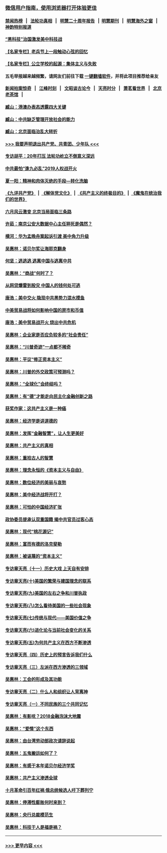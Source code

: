 ### [微信用户指南，使用浏览器打开体验更佳](https://github.com/gfw-breaker/banned-news1/blob/master/indexes/wechat-guide.md?t=0)
#### [禁闻热榜](热点新闻.md?t=0)  &nbsp;&nbsp;|&nbsp;&nbsp; [法轮功真相](https://github.com/gfw-breaker/truth/blob/master/README.md?t=0) &nbsp;&nbsp;|&nbsp;&nbsp; [明慧二十周年报告](https://github.com/gfw-breaker/mh-reports/blob/master/README.md?t=0) &nbsp;&nbsp;|&nbsp;&nbsp;[明慧期刊](https://github.com/gfw-breaker/mh-qikan) &nbsp;&nbsp;|&nbsp;&nbsp; [明慧海外之窗](https://github.com/gfw-breaker/mh-news/blob/master/README.md?t=0) &nbsp;&nbsp;|&nbsp;&nbsp; [神韵特别报道](https://github.com/gfw-breaker/mh-news/blob/master/shenyun.md?t=0)
#### [“黑科技”治国激发美中科技战](../pages/nsc423/n11638056.md?t=02050622) 
#### [【名家专栏】老兵节上一段触动心弦的回忆](../pages/nsc423/n11646016.md?t=02050622) 
#### [【名家专栏】公立学校的起源：集体主义与失败](../pages/nsc423/n11601833.md?t=02050622) 
#### 五毛举报越来越频繁，请网友们前往下载 [一键翻墙软件](https://github.com/gfw-breaker/ssr-accounts)，并将此项目推荐给亲友
#### [新闻拍案惊奇](https://github.com/gfw-breaker/banned-news1/blob/master/pages/link4.md) &nbsp;&nbsp;|&nbsp;&nbsp; [江峰时刻](https://github.com/gfw-breaker/banned-news1/blob/master/pages/link4.md) &nbsp;&nbsp;|&nbsp;&nbsp; [文昭谈古论今](https://github.com/gfw-breaker/banned-news1/blob/master/pages/link4.md) &nbsp;&nbsp;|&nbsp;&nbsp; [天亮时分](https://github.com/gfw-breaker/banned-news1/blob/master/pages/link4.md) &nbsp;&nbsp;|&nbsp;&nbsp; [萧茗看世界](https://github.com/gfw-breaker/banned-news1/blob/master/pages/link4.md) &nbsp;&nbsp;|&nbsp;&nbsp; [北京老茶馆](https://github.com/gfw-breaker/banned-news1/blob/master/pages/link4.md) &nbsp;&nbsp;|&nbsp;&nbsp; 
#### [臧山：港澳办表态透露四大关键](../pages/nsc423/n11421628.md?t=02050622) 
#### [臧山：中共缺乏管理开放社会的能力](../pages/nsc423/n11407457.md?t=02050622) 
#### [臧山：北京面临治乱大转折](../pages/nsc423/n11406895.md?t=02050622) 
#### [>>> 我要声明退出共产党、共青团、少年队 <<<](https://github.com/begood0513/goodnews/blob/master/quit/letter.md) 
#### [专访胡平：20年打压 法轮功屹立不倒意义深远](../pages/nsc423/n11398800.md?t=02050622) 
#### [中共最怕“逢九必乱”2019人权战开火](../pages/nsc423/n11385248.md?t=02050622) 
#### [夏一阳：精神和肉体灭绝的手段—转化洗脑](../pages/nsc423/n11368250.md?t=02050622) 
#### [《九评共产党》](https://github.com/begood0513/9ping.md/blob/master/README.md) &nbsp;|&nbsp; [《解体党文化》](../../../../jtdwh.md/blob/master/README.md)  &nbsp;|&nbsp; [《共产主义的终极目的》](../../../../gczydzjmd.md/blob/master/README.md) &nbsp;|&nbsp; [《魔鬼在统治我们的世界》](../../../../mgztzwmdsj.md/blob/master/README.md) 
#### [六月风云激变 北京当局面临三条路](../pages/nsc423/n11313668.md?t=02050622) 
#### [许茹：南京公安大数据中心主任猝死是偶然？](../pages/nsc423/n11064744.md?t=02050622) 
#### [横河：华为孟晚舟案起诉引渡 美中角力升级](../pages/nsc423/n11027230.md?t=02050622) 
#### [吴惠林：诺贝尔奖让海耶克翻身](../pages/nsc423/n10890049.md?t=02050622) 
#### [何坚：逃逃逃 逃离中国与逃离中共](../pages/nsc423/n10592891.md?t=02050622) 
#### [吴惠林：“商战”何时了？](../pages/nsc423/n10573558.md?t=02050622) 
#### [从网贷爆雷到股灾 中国人的钱何处可逃](../pages/nsc423/n10572800.md?t=02050622) 
#### [唐浩：美中交火 隐现中共黑势力混水摸鱼](../pages/nsc423/n10544040.md?t=02050622) 
#### [中美贸易战将如何影响中国的房市和币值](../pages/nsc423/n10543697.md?t=02050622) 
#### [唐浩：美中贸易战开火 烧出中共危机](../pages/nsc423/n10540126.md?t=02050622) 
#### [吴惠林：企业家是否应负较多的“社会责任”](../pages/nsc423/n10535022.md?t=02050622) 
#### [吴惠林：“川普奇迹”一点都不稀奇](../pages/nsc423/n10512808.md?t=02050622) 
#### [吴惠林：平议“修正资本主义”](../pages/nsc423/n10495724.md?t=02050622) 
#### [吴惠林：川普的外交政策可预测吗？](../pages/nsc423/n10462387.md?t=02050622) 
#### [吴惠林：“全球化”会终结吗？](../pages/nsc423/n10452838.md?t=02050622) 
#### [吴惠林：有“德”才能走向民主化金融创新之路](../pages/nsc423/n10432292.md?t=02050622) 
#### [获奖作家：这共产主义是一种癌](../pages/nsc423/n10431541.md?t=02050622) 
#### [吴惠林：经济学是讲道德的](../pages/nsc423/n10398014.md?t=02050622) 
#### [吴惠林：发挥“金融智慧”，让人生更美好](../pages/nsc423/n10375019.md?t=02050622) 
#### [吴惠林：共产主义的真相](../pages/nsc423/n10351394.md?t=02050622) 
#### [吴惠林：重拾古人的智慧](../pages/nsc423/n10337691.md?t=02050622) 
#### [吴惠林：理念永恒的《资本主义与自由》](../pages/nsc423/n10316274.md?t=02050622) 
#### [吴惠林：数位经济的美丽与哀愁](../pages/nsc423/n10292946.md?t=02050622) 
#### [吴惠林：美中经济战将开打？](../pages/nsc423/n10258825.md?t=02050622) 
#### [吴惠林：可怕的中国经济扩张](../pages/nsc423/n10219147.md?t=02050622) 
#### [政协委员提承认双重国籍 揭中共官员过客心态](../pages/nsc423/n10208809.md?t=02050622) 
#### [吴惠林：现代“桃花源记”](../pages/nsc423/n10185234.md?t=02050622) 
#### [吴惠林：富而有德的洛克斐勒](../pages/nsc423/n10142264.md?t=02050622) 
#### [吴惠林：被诬蔑的“资本主义”](../pages/nsc423/n10124816.md?t=02050622) 
#### [专访章天亮（十一）历史大戏 上天自有安排](../pages/nsc423/n10094905.md?t=02050622) 
#### [专访章天亮(十)美国的繁荣与建国理念的联系](../pages/nsc423/n10094899.md?t=02050622) 
#### [专访章天亮(九)美国的左右之争和川普执政](../pages/nsc423/n10094889.md?t=02050622) 
#### [专访章天亮(八)怎么看待美国的一些社会现象](../pages/nsc423/n10094857.md?t=02050622) 
#### [专访章天亮(七)传统与现代——美国价值之争](../pages/nsc423/n10093140.md?t=02050622) 
#### [专访章天亮(六)进化论与当前社会变化的关系](../pages/nsc423/n10092036.md?t=02050622) 
#### [专访章天亮(五)为何共产主义在西方不断渗透](../pages/nsc423/n10083620.md?t=02050622) 
#### [专访章天亮（四）历史上的预言告诉我们什么](../pages/nsc423/n10083606.md?t=02050622) 
#### [专访章天亮（三）左派在西方渗透的三领域](../pages/nsc423/n10081115.md?t=02050622) 
#### [吴惠林：工会的形成及其功能](../pages/nsc423/n10080633.md?t=02050622) 
#### [专访章天亮（二）什么人和组织让人背离神](../pages/nsc423/n10076637.md?t=02050622) 
#### [专访章天亮（一）不同民族的三个共同记忆](../pages/nsc423/n10074188.md?t=02050622) 
#### [吴惠林：有影呒？2018金融泡沫大地震](../pages/nsc423/n10040534.md?t=02050622) 
#### [吴惠林：“爱情”这个东西](../pages/nsc423/n10019423.md?t=02050622) 
#### [吴惠林：由台湾劳动部政次请辞说起](../pages/nsc423/n9979679.md?t=02050622) 
#### [吴惠林：五鬼搬运如何了？](../pages/nsc423/n9925338.md?t=02050622) 
#### [吴惠林：有感于本年诺贝尔经济学奖](../pages/nsc423/n9871883.md?t=02050622) 
#### [吴惠林：共产主义渗透全球](../pages/nsc423/n9812748.md?t=02050622) 
#### [十月革命引百年红祸 俄总统候选人吁下葬列宁](../pages/nsc423/n9810182.md?t=02050622) 
#### [吴惠林：停滞性膨胀何时来到？](../pages/nsc423/n9764136.md?t=02050622) 
#### [吴惠林：央行总裁模范生](../pages/nsc423/n9728134.md?t=02050622) 
#### [吴惠林：科技于人是福是祸？](../pages/nsc423/n9672982.md?t=02050622) 

----
#### [ >>> 更早内容 <<< ](../indexes/nsc423-earlier.md)
